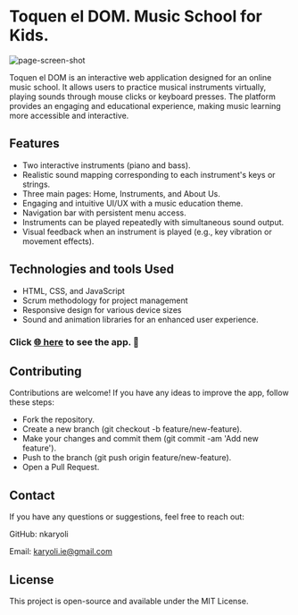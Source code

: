 # Toquen el DOM. Music School for Kids.
![page-screen-shot](https://raw.githubusercontent.com/nkaryoli/Toquen-el-Dom.-Music-School/main/src/imgs/AppScreenShot.png)

Toquen el DOM is an interactive web application designed for an online music school. It allows users to practice musical instruments virtually, playing sounds through mouse clicks or keyboard presses. The platform provides an engaging and educational experience, making music learning more accessible and interactive.

## Features

- Two interactive instruments (piano and bass).
- Realistic sound mapping corresponding to each instrument's keys or strings.
- Three main pages: Home, Instruments, and About Us.
- Engaging and intuitive UI/UX with a music education theme.
- Navigation bar with persistent menu access.
- Instruments can be played repeatedly with simultaneous sound output.
- Visual feedback when an instrument is played (e.g., key vibration or movement effects).

## Technologies and tools Used

- HTML, CSS, and JavaScript
- Scrum methodology for project management
- Responsive design for various device sizes
- Sound and animation libraries for an enhanced user experience.

### Click [ 🌐 here](https://qr-code-scanner-jet.vercel.app/) to see the app. 🚀

## Contributing
Contributions are welcome! If you have any ideas to improve the app, follow these steps:
- Fork the repository.
- Create a new branch (git checkout -b feature/new-feature).
- Make your changes and commit them (git commit -am 'Add new feature').
- Push to the branch (git push origin feature/new-feature).
- Open a Pull Request.

## Contact
If you have any questions or suggestions, feel free to reach out:

GitHub: nkaryoli

Email: karyoli.ie@gmail.com

## License

This project is open-source and available under the MIT License.
